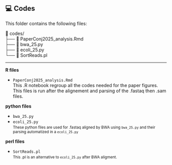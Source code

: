 ## 💻 Codes

This folder contains the following files:  

📂 codes/  
├── 📄 PaperConj2025_analysis.Rmd  
├── 📄 bwa_25.py  
├── 📄 ecoli_25.py  
└── 📄 SortReads.pl  

____

**R files**
- `PaperConj2025_analysis.Rmd`    
This .R notebook regroup all the codes needed for the paper figures. This files is run after the alignement and parsing of the .fastaq then .sam files.


**python files**
- `bwa_25.py`
- `ecoli_25.py`  
<small> These python files are used for .fastaq aligned by BWA using `bwa_25.py` and their parsing automatized in a `ecoli_25.py` </small>

**perl files**  
- `SortReads.pl`  
<small> This .pl is an alternative to `ecoli_25.py` after BWA aligment. </small>
